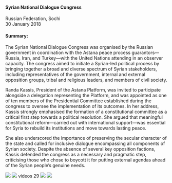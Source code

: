 <h4>Syrian National Dialogue Congress </h4>

Russian Federation, Sochi <br>
30 January 2018

<h4>Summary:</h4>

The Syrian National Dialogue Congress was organised by the Russian government in coordination with the Astana peace process guarantors—Russia, Iran, and Turkey—with the United Nations attending in an observer capacity. The congress aimed to initiate a Syrian-led political process by bringing together a broad and diverse spectrum of Syrian stakeholders, including representatives of the government, internal and external opposition groups, tribal and religious leaders, and members of civil society.

Randa Kassis, President of the Astana Platform, was invited to participate alongside a delegation representing the Platform, and was appointed as one of ten members of the Presidential Committee established during the congress to oversee the implementation of its outcomes. In her address, Kassis strongly emphasised the formation of a constitutional committee as a critical first step towards a political resolution. She argued that meaningful constitutional reform—carried out with international support—was essential for Syria to rebuild its institutions and move towards lasting peace.

She also underscored the importance of preserving the secular character of the state and called for inclusive dialogue encompassing all components of Syrian society. Despite the absence of several key opposition factions, Kassis defended the congress as a necessary and pragmatic step, criticising those who chose to boycott it for putting external agendas ahead of the Syrian people’s genuine needs.

![](26.JPG)
![](27.JPG)
videos 29 
![](28.JPG)
![](30.JPG)
<p></p>
